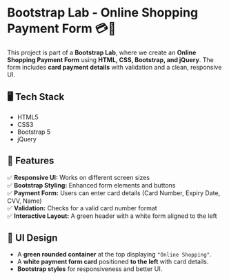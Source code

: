 # Bootstrap Lab - Online Shopping Payment Form 💳🛒

This project is part of a **Bootstrap Lab**, where we create an **Online Shopping Payment Form** using **HTML, CSS, Bootstrap, and jQuery**. The form includes **card payment details** with validation and a clean, responsive UI.

## 🖥️ **Tech Stack**
- HTML5
- CSS3
- Bootstrap 5
- jQuery

## 🎯 **Features**
✅ **Responsive UI:** Works on different screen sizes  
✅ **Bootstrap Styling:** Enhanced form elements and buttons  
✅ **Payment Form:** Users can enter card details (Card Number, Expiry Date, CVV, Name)  
✅ **Validation:** Checks for a valid card number format  
✅ **Interactive Layout:** A green header with a white form aligned to the left  

## 🎨 **UI Design**
- A **green rounded container** at the top displaying `"Online Shopping"`.
- A **white payment form card** positioned **to the left** with card details.
- **Bootstrap styles** for responsiveness and better UI.
